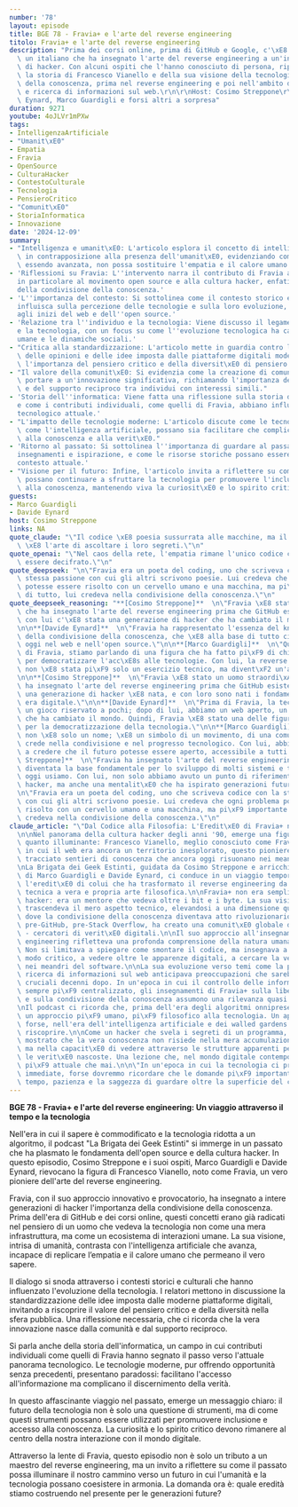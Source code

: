 ```yaml
---
number: '78'
layout: episode
title: BGE 78 - Fravia+ e l'arte del reverse engineering
titolo: Fravia+ e l'arte del reverse engineering
description: "Prima dei corsi online, prima di GitHub e Google, c'\xE8 stato Fravia,\
  \ un italiano che ha insegnato l'arte del reverse engineering a un'intera generazione\
  \ di hacker. Con alcuni ospiti che l'hanno conosciuto di persona, ripercorreremo\
  \ la storia di Francesco Vianello e della sua visione della tecnologia e della condivisione\
  \ della conoscenza, prima nel reverse engineering e poi nell'ambito della privacy\
  \ e ricerca di informazioni sul web.\r\n\r\nHost: Cosimo Streppone\r\nGuests: Davide\
  \ Eynard, Marco Guardigli e forsi altri a sorpresa"
duration: 9271
youtube: 4oJLVr1mPXw
tags:
- IntelligenzaArtificiale
- "Umanit\xE0"
- Empatia
- Fravia
- OpenSource
- CulturaHacker
- ContestoCulturale
- Tecnologia
- PensieroCritico
- "Comunit\xE0"
- StoriaInformatica
- Innovazione
date: '2024-12-09'
summary:
- "Intelligenza e umanit\xE0: L'articolo esplora il concetto di intelligenza artificiale\
  \ in contrapposizione alla presenza dell'umanit\xE0, evidenziando come l'AI, pur\
  \ essendo avanzata, non possa sostituire l'empatia e il calore umano."
- 'Riflessioni su Fravia: L''intervento narra il contributo di Fravia all''informatica,
  in particolare al movimento open source e alla cultura hacker, enfatizzando l''importanza
  della condivisione della conoscenza.'
- 'L''importanza del contesto: Si sottolinea come il contesto storico e culturale
  influisca sulla percezione delle tecnologie e sulla loro evoluzione, con riferimento
  agli inizi del web e dell''open source.'
- 'Relazione tra l''individuo e la tecnologia: Viene discusso il legame tra l''individuo
  e la tecnologia, con un focus su come l''evoluzione tecnologica ha cambiato le interazioni
  umane e le dinamiche sociali.'
- "Critica alla standardizzazione: L'articolo mette in guardia contro la standardizzazione\
  \ delle opinioni e delle idee imposta dalle piattaforme digitali moderne, sottolineando\
  \ l'importanza del pensiero critico e della diversit\xE0 di pensiero."
- "Il valore della comunit\xE0: Si evidenzia come la creazione di comunit\xE0 possa\
  \ portare a un'innovazione significativa, richiamando l'importanza dell'interazione\
  \ e del supporto reciproco tra individui con interessi simili."
- 'Storia dell''informatica: Viene fatta una riflessione sulla storia dell''informatica
  e come i contributi individuali, come quelli di Fravia, abbiano influenzato il panorama
  tecnologico attuale.'
- "L'impatto delle tecnologie moderne: L'articolo discute come le tecnologie moderne,\
  \ come l'intelligenza artificiale, possano sia facilitare che complicare l'accesso\
  \ alla conoscenza e alla verit\xE0."
- 'Ritorno al passato: Si sottolinea l''importanza di guardare al passato per trarre
  insegnamenti e ispirazione, e come le risorse storiche possano essere utili nel
  contesto attuale.'
- "Visione per il futuro: Infine, l'articolo invita a riflettere su come gli individui\
  \ possano continuare a sfruttare la tecnologia per promuovere l'inclusione e l'accesso\
  \ alla conoscenza, mantenendo viva la curiosit\xE0 e lo spirito critico."
guests:
- Marco Guardigli
- Davide Eynard
host: Cosimo Streppone
links: NA
quote_claude: "\"Il codice \xE8 poesia sussurrata alle macchine, ma il reverse engineering\
  \ \xE8 l'arte di ascoltare i loro segreti.\"\n"
quote_openai: "\"Nel caos della rete, l'empatia rimane l'unico codice che non pu\xF2\
  \ essere decifrato.\"\n"
quote_deepseek: "\n\"Fravia era un poeta del coding, uno che scriveva codice con la\
  \ stessa passione con cui gli altri scrivono poesie. Lui credeva che ogni problema\
  \ potesse essere risolto con un cervello umano e una macchina, ma pi\xF9 importante\
  \ di tutto, lui credeva nella condivisione della conoscenza.\"\n"
quote_deepseek_reasoning: "**[Cosimo Streppone]**  \n\"Fravia \xE8 stato un maestro\
  \ che ha insegnato l'arte del reverse engineering prima che GitHub esistesse, e\
  \ con lui c'\xE8 stata una generazione di hacker che ha cambiato il mondo digitale.\"\
  \n\n**[Davide Eynard]**  \n\"Fravia ha rappresentato l'essenza del knowledge sharing,\
  \ della condivisione della conoscenza, che \xE8 alla base di tutto ci\xF2 che abbiamo\
  \ oggi nel web e nell'open source.\"\n\n**[Marco Guardigli]**  \n\"Quando parliamo\
  \ di Fravia, stiamo parlando di una figura che ha fatto pi\xF9 di chiunque altro\
  \ per democratizzare l'acc\xE8s alle tecnologie. Con lui, la reverse engineering\
  \ non \xE8 stata pi\xF9 solo un esercizio tecnico, ma divent\xF2 un'arte e un movimento.\"\
  \n\n**[Cosimo Streppone]**  \n\"Fravia \xE8 stato un uomo straordi\xADnario, che\
  \ ha insegnato l'arte del reverse engineering prima che GitHub esistesse. Con lui,\
  \ una generazione di hacker \xE8 nata, e con loro sono nati i fondamenti della nostra\
  \ era digitale.\"\n\n**[Davide Eynard]**  \n\"Prima di Fravia, la tecnologia era\
  \ un gioco riservato a pochi; dopo di lui, abbiamo un web aperto, un open source\
  \ che ha cambiato il mondo. Quindi, Fravia \xE8 stato una delle figure pi\xF9 importanti\
  \ per la democratizzazione della tecnologia.\"\n\n**[Marco Guardigli]**  \n\"Fravia\
  \ non \xE8 solo un nome; \xE8 un simbolo di un movimento, di una comunit\xE0 che\
  \ crede nella condivisione e nel progresso tecnologico. Con lui, abbiamo iniziato\
  \ a credere che il futuro potesse essere aperto, accessibile a tutti.\"\n\n**[Cosimo\
  \ Streppone]**  \n\"Fravia ha insegnato l'arte del reverse engineering, che \xE8\
  \ diventata la base fondamentale per lo sviluppo di molti sistemi e tecnologie che\
  \ oggi usiamo. Con lui, non solo abbiamo avuto un punto di riferimento nel mondo\
  \ hacker, ma anche una mentalit\xE0 che ha ispirato generazioni future.\"\n</think>\n\
  \n\"Fravia era un poeta del coding, uno che scriveva codice con la stessa passione\
  \ con cui gli altri scrivono poesie. Lui credeva che ogni problema potesse essere\
  \ risolto con un cervello umano e una macchina, ma pi\xF9 importante di tutto, lui\
  \ credeva nella condivisione della conoscenza.\"\n"
claude_article: "\"Dal Codice alla Filosofia: L'Eredit\xE0 di Fravia+ nel Cyberspazio\"\
  \n\nNel panorama della cultura hacker degli anni '90, emerge una figura tanto enigmatica\
  \ quanto illuminante: Francesco Vianello, meglio conosciuto come Fravia+. In un'epoca\
  \ in cui il web era ancora un territorio inesplorato, questo pioniere italiano ha\
  \ tracciato sentieri di conoscenza che ancora oggi risuonano nei meandri del cyberspazio.\n\
  \nLa Brigata dei Geek Estinti, guidata da Cosimo Streppone e arricchita dalle testimonianze\
  \ di Marco Guardigli e Davide Eynard, ci conduce in un viaggio temporale attraverso\
  \ l'eredit\xE0 di colui che ha trasformato il reverse engineering da disciplina\
  \ tecnica a vera e propria arte filosofica.\n\nFravia+ non era semplicemente un\
  \ hacker: era un mentore che vedeva oltre i bit e i byte. La sua visione della tecnologia\
  \ trascendeva il mero aspetto tecnico, elevandosi a una dimensione quasi metafisica\
  \ dove la condivisione della conoscenza diventava atto rivoluzionario. In un'era\
  \ pre-GitHub, pre-Stack Overflow, ha creato una comunit\xE0 globale di \"seekers\"\
  \ - cercatori di verit\xE0 digitali.\n\nIl suo approccio all'insegnamento del reverse\
  \ engineering rifletteva una profonda comprensione della natura umana e della tecnologia.\
  \ Non si limitava a spiegare come smontare il codice, ma insegnava a pensare in\
  \ modo critico, a vedere oltre le apparenze digitali, a cercare la verit\xE0 nascosta\
  \ nei meandri del software.\n\nLa sua evoluzione verso temi come la privacy e la\
  \ ricerca di informazioni sul web anticipava preoccupazioni che sarebbero diventate\
  \ cruciali decenni dopo. In un'epoca in cui il controllo delle informazioni diventa\
  \ sempre pi\xF9 centralizzato, gli insegnamenti di Fravia+ sulla libert\xE0 digitale\
  \ e sulla condivisione della conoscenza assumono una rilevanza quasi profetica.\n\
  \nIl podcast ci ricorda che, prima dell'era degli algoritmi onnipresenti, esisteva\
  \ un approccio pi\xF9 umano, pi\xF9 filosofico alla tecnologia. Un approccio che\
  \ forse, nell'era dell'intelligenza artificiale e dei walled gardens digitali, dovremmo\
  \ riscoprire.\n\nCome un hacker che svela i segreti di un programma, Fravia+ ha\
  \ mostrato che la vera conoscenza non risiede nella mera accumulazione di informazioni,\
  \ ma nella capacit\xE0 di vedere attraverso le strutture apparenti per scoprire\
  \ le verit\xE0 nascoste. Una lezione che, nel mondo digitale contemporaneo, risuona\
  \ pi\xF9 attuale che mai.\n\n\"In un'epoca in cui la tecnologia ci promette risposte\
  \ immediate, forse dovremmo ricordare che le domande pi\xF9 importanti richiedono\
  \ tempo, pazienza e la saggezza di guardare oltre la superficie del codice.\"\n"
---
```

**BGE 78 - Fravia+ e l'arte del reverse engineering: Un viaggio attraverso il tempo e la tecnologia**

Nell'era in cui il sapere è commodificato e la tecnologia ridotta a un algoritmo, il podcast "La Brigata dei Geek Estinti" si immerge in un passato che ha plasmato le fondamenta dell'open source e della cultura hacker. In questo episodio, Cosimo Streppone e i suoi ospiti, Marco Guardigli e Davide Eynard, rievocano la figura di Francesco Vianello, noto come Fravia, un vero pioniere dell'arte del reverse engineering. 

Fravia, con il suo approccio innovativo e provocatorio, ha insegnato a intere generazioni di hacker l'importanza della condivisione della conoscenza. Prima dell'era di GitHub e dei corsi online, questi concetti erano già radicati nel pensiero di un uomo che vedeva la tecnologia non come una mera infrastruttura, ma come un ecosistema di interazioni umane. La sua visione, intrisa di umanità, contrasta con l'intelligenza artificiale che avanza, incapace di replicare l’empatia e il calore umano che permeano il vero sapere.

Il dialogo si snoda attraverso i contesti storici e culturali che hanno influenzato l'evoluzione della tecnologia. I relatori mettono in discussione la standardizzazione delle idee imposta dalle moderne piattaforme digitali, invitando a riscoprire il valore del pensiero critico e della diversità nella sfera pubblica. Una riflessione necessaria, che ci ricorda che la vera innovazione nasce dalla comunità e dal supporto reciproco.

Si parla anche della storia dell'informatica, un campo in cui contributi individuali come quelli di Fravia hanno segnato il passo verso l'attuale panorama tecnologico. Le tecnologie moderne, pur offrendo opportunità senza precedenti, presentano paradossi: facilitano l'accesso all'informazione ma complicano il discernimento della verità. 

In questo affascinante viaggio nel passato, emerge un messaggio chiaro: il futuro della tecnologia non è solo una questione di strumenti, ma di come questi strumenti possano essere utilizzati per promuovere inclusione e accesso alla conoscenza. La curiosità e lo spirito critico devono rimanere al centro della nostra interazione con il mondo digitale.

Attraverso la lente di Fravia, questo episodio non è solo un tributo a un maestro del reverse engineering, ma un invito a riflettere su come il passato possa illuminare il nostro cammino verso un futuro in cui l'umanità e la tecnologia possano coesistere in armonia. La domanda ora è: quale eredità stiamo costruendo nel presente per le generazioni future?
